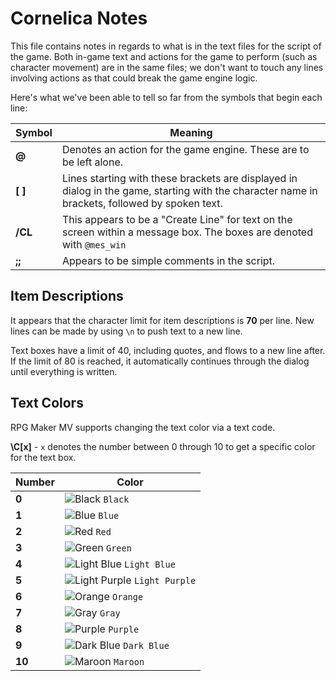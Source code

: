 # Cornelica Notes

This file contains notes in regards to what is in the text files for the script of the game. Both in-game text and actions for the game to perform (such as character movement) are in the same files; we don't want to touch any lines involving actions as that could break the game engine logic.

Here's what we've been able to tell so far from the symbols that begin each line:

Symbol | Meaning
------ | -------
**@** | Denotes an action for the game engine. These are to be left alone.
**[ ]** | Lines starting with these brackets are displayed in dialog in the game, starting with the character name in brackets, followed by spoken text.
**/CL** | This appears to be a "Create Line" for text on the screen within a message box. The boxes are denoted with `@mes_win`
**;;** | Appears to be simple comments in the script.

## Item Descriptions

It appears that the character limit for item descriptions is **70** per line. New lines can be made by using `\n` to push text to a new line.

Text boxes have a limit of 40, including quotes, and flows to a new line after. If the limit of 80 is reached, it automatically continues through the dialog until everything is written.

## Text Colors

RPG Maker MV supports changing the text color via a text code.

**\C[x]** - `x` denotes the number between 0 through 10 to get a specific color for the text box.

Number | Color
------ | -----
**0** | ![Black](https://placehold.it/15/000000/000000?text=+) `Black`
**1** | ![Blue](https://placehold.it/15/0000FF/000000?text=+) `Blue`
**2** | ![Red](https://placehold.it/15/FF0000/000000?text=+) `Red`
**3** | ![Green](https://placehold.it/15/00FF00/000000?text=+) `Green`
**4** | ![Light Blue](https://placehold.it/15/ADD8E6/000000?text=+) `Light Blue`
**5** | ![Light Purple](https://placehold.it/15/D8BFD8/000000?text=+) `Light Purple`
**6** | ![Orange](https://placehold.it/15/FFA500/000000?text=+) `Orange`
**7** | ![Gray](https://placehold.it/15/808080/000000?text=+) `Gray`
**8** | ![Purple](https://placehold.it/15/800080/000000?text=+) `Purple`
**9** | ![Dark Blue](https://placehold.it/15/00008B/000000?text=+) `Dark Blue`
**10** | ![Maroon](https://placehold.it/15/800000/000000?text=+) `Maroon`